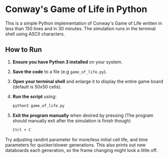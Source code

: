 # Conway's Game of Life in Python

This is a simple Python implementation of Conway's Game of Life written in less than 150 lines and in 30 minutes. The simulation runs in the terminal shell using ASCII characters.

## How to Run

1. **Ensure you have Python 3 installed** on your system.

2. **Save the code** to a file (e.g  `game_of_life.py`).

3. **Open your terminal shell** and enlarge it to display the entire game board (default is 50x50 cells).

4. **Run the script** using:
   ```bash
   python3 game_of_life.py

5.  **Exit the program manually** when desired by pressing (The program should manually exit after the simulation is finish though)
    ```bash 
    Ctrl + C

Try adjusting randint parameter for more/less initial cell life, and time parameters for quicker/slower generations. This also prints out new databoards each generation, so the frame changing might look a little off.